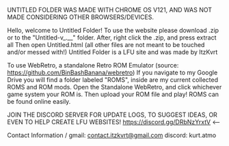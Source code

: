 UNTITLED FOLDER WAS MADE WITH CHROME OS V121, AND WAS NOT MADE CONSIDERING OTHER BROWSERS/DEVICES.

Hello, welcome to Untitled Folder! 
To use the website please download .zip or to the "Untitled-v_.__" folder. 
After, right click the .zip, and press extract all 
Then open Untitled.html (all other files are not meant to be touched and/or messed with!) 
Untitled Folder is a LFU site and was made by ItzKvrt

To use WebRetro, a standalone Retro ROM Emulator (source: https://github.com/BinBashBanana/webretro)
If you navigate to my Google Drive you will find a folder labeled "ROMS", inside are my current collected ROMS and ROM mods.
Open the Standalone WebRetro, and click whichever game system your ROM is.
Then upload your ROM file and play! ROMS can be found online easily. 

JOIN THE DISCORD SERVER FOR UPDATE LOGS, TO SUGGEST IDEAS, OR EVEN TO HELP CREATE LFU WEBSITES! https://discord.gg/DRbNzYrxtV <--

Contact Information \/
gmail: contact.itzkvrt@gmail.com
discord: kurt.atmo
